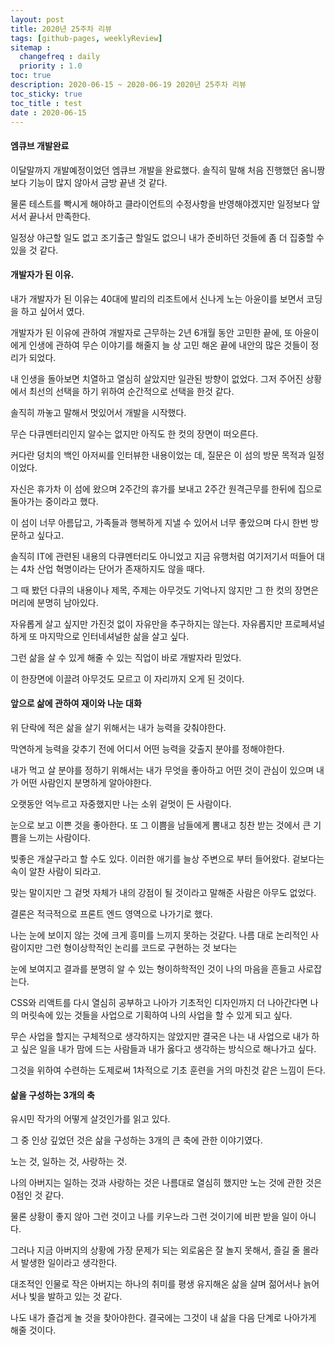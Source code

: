 ```yaml
---
layout: post
title: 2020년 25주차 리뷰
tags: [github-pages, weeklyReview]
sitemap :
  changefreq : daily
  priority : 1.0
toc: true
description: 2020-06-15 ~ 2020-06-19 2020년 25주차 리뷰      
toc_sticky: true    
toc_title : test    
date : 2020-06-15
---      
```


#### 엠큐브 개발완료
이달말까지 개발예정이었던 엠큐브 개발을 완료했다. 솔직히 말해 처음 진행했던 옴니짱 보다 기능이 많지 않아서 금방 끝낸 것 같다.

물론 테스트를 빡시게 해야하고 클라이언트의 수정사항을 반영해야겠지만 일정보다 앞서서 끝나서 만족한다. 

일정상 야근할 일도 없고 조기출근 할일도 없으니 내가 준비하던 것들에 좀 더 집중할 수 있을 것 같다.


#### 개발자가 된 이유.
내가 개발자가 된 이유는 40대에 발리의 리조트에서 신나게 노는 아윤이를 보면서 코딩을 하고 싶어서 였다.

개발자가 된 이유에 관하여 개발자로 근무하는  2년 6개월 동안 고민한 끝에, 또 아윤이에게 인생에 관하여 무슨 이야기를 해줄지 늘 상 고민 해온 끝에 내안의 많은 것들이 정리가 되었다.

내 인생을 돌아보면 치열하고 열심히 살았지만 일관된 방향이 없었다. 그저 주어진 상황에서 최선의 선택을 하기 위하여 순간적으로 선택을 한것 같다.


솔직히 까놓고 말해서 멋있어서 개발을 시작했다. 

무슨 다큐멘터리인지 알수는 없지만 아직도 한 컷의 장면이 떠오른다.

커다란 덩치의 백인 아저씨를 인터뷰한 내용이었는 데, 질문은 이 섬의 방문 목적과 일정이었다.

자신은 휴가차 이 섬에 왔으며 2주간의 휴가를 보내고 2주간 원격근무를 한뒤에 집으로 돌아가는 중이라고 했다.

이 섬이 너무 아름답고, 가족들과 행복하게 지낼 수 있어서 너무 좋았으며 다시 한번 방문하고 싶다고.

솔직히 IT에 관련된 내용의 다큐멘터리도 아니었고 지금 유행처럼 여기저기서 떠들어 대는 4차 산업 혁명이라는 단어가 존재하지도 않을 때다.

그 때 봤던 다큐의 내용이나 제목, 주제는 아무것도 기억나지 않지만 그 한 컷의 장면은 머리에 분명히 남아있다. 

자유롭게 살고 싶지만 가진것 없이 자유만을 추구하지는 않는다. 자유롭지만 프로페셔널하게 또 마지막으로 인터네셔널한 삶을 살고 싶다.

그런 삶을 살 수 있게 해줄 수 있는 직업이 바로 개발자라 믿었다.

이 한장면에 이끌려 아무것도 모르고 이 자리까지 오게 된 것이다.




#### 앞으로 삶에 관하여 재이와 나눈 대화

위 단락에 적은 삶을 살기 위해서는 내가 능력을 갖춰야한다. 

막연하게 능력을 갖추기 전에 어디서 어떤 능력을 갖출지 분야를 정해야한다.

내가 먹고 살 분야를 정하기 위해서는 내가 무엇을 좋아하고 어떤 것이 관심이 있으며 내가 어떤 사람인지 분명하게 알아야한다.

오랫동안 억누르고 자중했지만 나는 소위 겉멋이 든 사람이다. 

눈으로 보고 이쁜 것을 좋아한다. 또 그 이쁨을 남들에게 뽐내고 칭찬 받는 것에서 큰 기쁨을 느끼는 사람이다. 

빚좋은 개살구라고 할 수도 있다. 이러한 애기를 늘상 주변으로 부터 들어왔다. 겉보다는 속이 알찬 사람이 되라고. 

맞는 말이지만 그 겉멋 자체가 내의 강점이 될 것이라고 말해준 사람은 아무도 없었다. 



결론은 적극적으로 프론트 엔드 영역으로 나가기로 했다.

나는 눈에 보이지 않는 것에 크게 흥미를 느끼지 못하는 것같다. 나름 대로 논리적인 사람이지만 그런 형이상학적인 논리를 코드로 구현하는 것 보다는 

눈에 보여지고 결과를 분명히 알 수 있는 형이하학적인 것이 나의 마음을 흔들고 사로잡는다.

CSS와 리액트를 다시 열심히 공부하고 나아가 기초적인 디자인까지 더 나아간다면 나의 머릿속에 있는 것들을 사업으로 기획하여 나의 사업을 할 수 있게 되고 싶다. 

무슨 사업을 할지는 구체적으로 생각하지는 않았지만 결국은 나는 내 사업으로 내가 하고 싶은 일을 내가 맘에 드는 사람들과 내가 옳다고 생각하는 방식으로 해나가고 싶다.

그것을 위하여 수련하는 도제로써 1차적으로 기초 훈련을 거의 마친것 같은 느낌이 든다.


#### 삶을 구성하는 3개의 축

유시민 작가의 어떻게 살것인가를 읽고 있다. 

그 중 인상 깊었던 것은 삶을 구성하는 3개의 큰 축에 관한 이야기였다. 

노는 것, 일하는 것, 사랑하는 것.

나의 아버지는 일하는 것과 사랑하는 것은 나름대로 열심히 했지만 노는 것에 관한 것은 0점인 것 같다. 

물론 상황이 좋지 않아 그런 것이고 나를 키우느라 그런 것이기에 비판 받을 일이 아니다.

그러나 지금 아버지의 상황에 가장 문제가 되는 외로움은 잘 놀지 못해서, 즐길 줄 몰라서 발생한 일이라고 생각한다.

대조적인 인물로 작은 아버지는 하나의 취미를 평생 유지해온 삶을 살며 젊어서나 늙어서나 빛을 발하고 있는 것 같다.

나도 내가 즐겁게 놀 것을 찾아야한다. 결국에는 그것이 내 삶을 다음 단계로 나아가게 해줄 것이다.    

#### 
